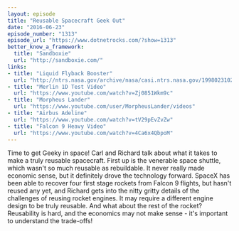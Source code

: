 ```yaml
---
layout: episode
title: "Reusable Spacecraft Geek Out"
date: "2016-06-23"
episode_number: "1313"
episode_url: "https://www.dotnetrocks.com/?show=1313"
better_know_a_framework:
  title: "Sandboxie"
  url: "http://sandboxie.com/"
links:
- title: "Liquid Flyback Booster"
  url: "http://ntrs.nasa.gov/archive/nasa/casi.ntrs.nasa.gov/19980231024.pdf"
- title: "Merlin 1D Test Video"
  url: "https://www.youtube.com/watch?v=Zj0851Wkm9c"
- title: "Morpheus Lander"
  url: "https://www.youtube.com/user/MorpheusLander/videos"
- title: "Airbus Adeline"
  url: "https://www.youtube.com/watch?v=tV29pEvZvZw"
- title: "Falcon 9 Heavy Video"
  url: "https://www.youtube.com/watch?v=4Ca6x4QbpoM"
---
```


Time to get Geeky in space! Carl and Richard talk about what it takes to make a truly reusable spacecraft. First up is the venerable space shuttle, which wasn't so much reusable as rebuildable. It never really made economic sense, but it definitely drove the technology forward. SpaceX has been able to recover four first stage rockets from Falcon 9 flights, but hasn't reused any yet, and Richard gets into the nitty gritty details of the challenges of reusing rocket engines. It may require a different engine design to be truly reusable. And what about the rest of the rocket? Reusability is hard, and the economics may not make sense - it's important to understand the trade-offs!
